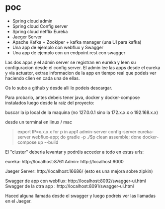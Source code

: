 # poc

-  Spring cloud admin   
-  Spring cloud Config server
-  Spring cloud netflix Eureka
-  Jaeger Server
-  Apache Kafka + Zookiper + kafka manager (una UI para kafka)
-  Una app de ejemplo con webflux  y Swagger
-  Una app de ejemplo con un endpoint rest con swagger

Las dos apps y el admin server se registran en eureka y leen su configuracion desde el config server.
El admin lee las apps desde el eureka y via actuator, extrae informacion de la app en tiempo real que podeis ver haciendo clien en cada una de ellas.

Os lo subo a github y desde alli lo podeis descargar.

Para probarlo, antes debeis tener java, docker y docker-compose instalados luego desde la raiz del proyecto:


buscar la ip local de la maquina (no 127.0.0.1 sino la 172.x.x.x o 192.168.x.x)


desde un terminal en linux / mac

> export IP=x.x.x.x
> for p in app1 admin-server config-server eureka-server webflux-app; do gradle -p  ./$p clean assemble;  done
> docker-compose up --build

El "cluster" deberia levantar y podréis acceder a todo en estas urls:

eureka: 		http://localhost:8761
Admin:  		http://localhost:9000

Jaeger Server: http://localhost:16686/   (esto es una mejora sobre zipkin)

Swagger de app con webflux: http://localhost:8092/swagger-ui.html
Swagger de la otra app    : http://localhost:8091/swagger-ui.html

Haced alguna llamada desde el swagger y luego podreis ver las llamadas en el Jaeger.